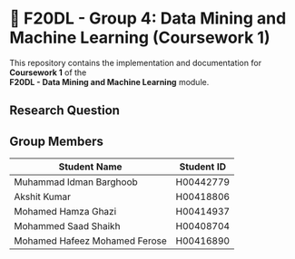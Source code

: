 # 📂 F20DL - Group 4: Data Mining and Machine Learning (Coursework 1)

This repository contains the implementation and documentation for **Coursework 1** of the  
**F20DL - Data Mining and Machine Learning** module.


Research Question
---

## Group Members

| Student Name                     | Student ID  |
|----------------------------------|-------------|
| Muhammad Idman Barghoob          | H00442779   |
| Akshit Kumar                     | H00418806   |
| Mohamed Hamza Ghazi              | H00414937   |
| Mohammed Saad Shaikh             | H00408704   |
| Mohamed Hafeez Mohamed Ferose    | H00416890   |

